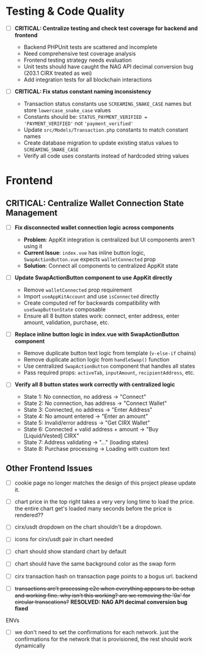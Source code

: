 # Testing & Code Quality

- [ ] **CRITICAL: Centralize testing and check test coverage for backend and frontend**
  - Backend PHPUnit tests are scattered and incomplete 
  - Need comprehensive test coverage analysis
  - Frontend testing strategy needs evaluation
  - Unit tests should have caught the NAG API decimal conversion bug (203.1 CIRX treated as wei)
  - Add integration tests for all blockchain interactions

- [ ] **CRITICAL: Fix status constant naming inconsistency**
  - Transaction status constants use `SCREAMING_SNAKE_CASE` names but store `lowercase_snake_case` values
  - Constants should be: `STATUS_PAYMENT_VERIFIED = 'PAYMENT_VERIFIED'` not `'payment_verified'`
  - Update `src/Models/Transaction.php` constants to match constant names
  - Create database migration to update existing status values to `SCREAMING_SNAKE_CASE`
  - Verify all code uses constants instead of hardcoded string values

# Frontend

## **CRITICAL: Centralize Wallet Connection State Management**

- [ ] **Fix disconnected wallet connection logic across components**
  - **Problem**: AppKit integration is centralized but UI components aren't using it
  - **Current Issue**: `index.vue` has inline button logic, `SwapActionButton.vue` expects `walletConnected` prop
  - **Solution**: Connect all components to centralized AppKit state

- [ ] **Update SwapActionButton component to use AppKit directly**
  - Remove `walletConnected` prop requirement 
  - Import `useAppKitAccount` and use `isConnected` directly
  - Create computed ref for backwards compatibility with `useSwapButtonState` composable
  - Ensure all 8 button states work: connect, enter address, enter amount, validation, purchase, etc.

- [ ] **Replace inline button logic in index.vue with SwapActionButton component**
  - Remove duplicate button text logic from template (`v-else-if` chains)
  - Remove duplicate action logic from `handleSwap()` function  
  - Use centralized `SwapActionButton` component that handles all states
  - Pass required props: `activeTab`, `inputAmount`, `recipientAddress`, etc.

- [ ] **Verify all 8 button states work correctly with centralized logic**
  - State 1: No connection, no address → "Connect" 
  - State 2: No connection, has address → "Connect Wallet"
  - State 3: Connected, no address → "Enter Address"
  - State 4: No amount entered → "Enter an amount"
  - State 5: Invalid/error address → "Get CIRX Wallet" 
  - State 6: Connected + valid address + amount → "Buy [Liquid/Vested] CIRX"
  - State 7: Address validating → "..." (loading states)
  - State 8: Purchase processing → Loading with custom text

## **Other Frontend Issues**

- [ ] cookie page no longer matches the design of this project please update it.

- [ ] chart price in the top right takes a very very long time to load the price. the entire chart get's loaded many seconds before the price is rendered??
- [ ] cirx/usdt dropdown on the chart shouldn't be a dropdown. 
- [ ] icons for cirx/usdt pair in chart needed 
- [ ] chart should show standard chart by default
- [ ] chart should have the same background color as the swap form 

- [ ] cirx transaction hash on transaction page points to a bogus url.  backend

- [ ] ~~transactions are't processing e2e when everything appears to be setup and working fine. why isn't this working? are we removing the '0x' for circular transcations?~~ **RESOLVED: NAG API decimal conversion bug fixed**

ENVs

- [ ] we don't need to set the confirmations for each network. just the confirmations for the network that is provisioned, the rest should work dynamically